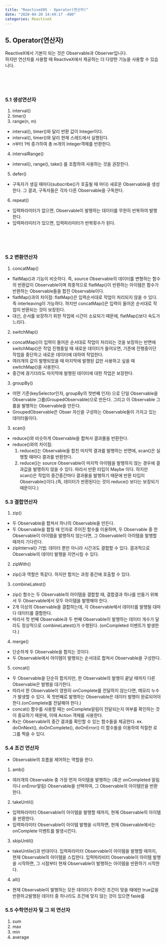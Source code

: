 ```yaml
---
title: "ReactiveX05 - Operator(연산자)"
date: "2020-04-20 14:49:17 -400"
categories: ReactiveX
---
```


## 5. Operator(연산자)
ReactiveX에서 기본이 되는 것은 Observable과 Observer입니다.  
하지만 연산자를 사용할 때 ReactiveX에서 제공하는 더 다양한 기능을 사용할 수 있습니다.  

<br/>
<br/>
<br/>

### 5.1 생성연산자
1. interval()
2. timer()
3. range(n, m) 
- interval(), timer()와 달리 반환 값이 Integer이다.
- interval(), timer()와 달리 현재 스레드에서 실행된다.
- n부터 1씩 증가하여 총 m개의 Integer객체를 반환한다.
4. intervalRange()
- interval(), range(), take() 를 조합하여 사용하는 것을 권장한다.
5. defer()
- 구독자가 생길 때마다(subscribe()가 호출될 때 마다) 새로운 Observable을 생성한다. 그 결과, 구독자들은 각자 다른 Observable을 구독한다.  
6. repeat()
- 입력파라미터가 없으면, Observable이 발행하는 데이터를 무한히 반복하여 발행한다.
- 입력파라미터가 있으면, 입력파라미터가 반복횟수가 된다.

<br/>
<br/>
<br/>

### 5.2 변환연산자
1. concatMap()
- flatMap()과 기능이 비슷하다. 즉, source Observable의 데이터를 변형하는 함수의 반환값이 Observable이며 최종적으로 flatMap()이 반환하는 아이템은 함수가 반환하는 Observable들을 합친 Observable이다. 
- flatMap()과의 차이점: flatMap()은 입력순서대로 작업이 처리되지 않을 수 있다. 즉 interleaving이 가능하다. 하지만 concatMap()은 입력이 들어온 순서대로 작업이 반환되는 것이 보장된다.
- 대신, 순서를 보장하기 위한 작업에 시간이 소요되기 때문에, flatMap()보다 속도가 느리다.

2. switchMap()
- concatMap()이 입력이 들어온 순서대로 작업이 처리되는 것을 보장하는 반면에 switchMap()은 작업 진행중일 때 새로운 데이터가 들어오면, 기존에 진행중이던 작업을 중단하고 새로운 데이터에 대하여 작업한다. 
- 여러개의 값이 발행되었을 때 마지막에 발행된 값만 사용하고 싶을 때 switchMap()을 사용한다.
- 중간에 끊기더라도 마지막에 발행된 데이터에 대한 작업은 보장한다.

3. groupBy()
- 어떤 기준(keySelector인자, groupBy의 첫번째 인자) 으로 단일 Observable을 Observable 그룹(GroupedObservable)으로 만든다. 그리고 이 Observable 그룹을 발행하는 Observable을 만든다.
- GroupedObservable은 Obser 자신을 구성하는 Observable들이 가지고 있는 데이터들이다. 

3. scan()
- reduce()와 비슷하게 Observable을 합쳐서 결과물을 반환한다.
- reduce()와의 차이점: 
  1. reduce()는 Observable을 합친 마지막 결과를 발행하는 반면에, scan()은 실행할 때마다 결과를 반환한다. 
  2. reduce()는 source Observable이 마지막 아이템을 발행하지 않는 경우에 결과값을 발행하지 않을 수 있다. 따라서 반환 타입이 Maybe 이다. 하지만 scan()은 작업의 중간중간마다 결과물을 발행하기 때문에 반환 타입이 Observable()이다.(즉, 데이터가 반환된다는 것이 reduce() 보다는 보장되기 때문이다.)

### 5.3 결합연산자
1. zip()
- 두 Observable을 합쳐서 하나의 Observable을 만든다.
- 두 Observable을 합칠 때 인자로 주어진 함수를 이용하며, 두 Observable 중 한 Observable이 아이템을 발행하지 않는다면, 그 Observable이 아이템을 발행할 때까지 기다린다.
- zipInterval() 기법: 데이터 뿐만 아니라 시간과도 결합할 수 있다. 결과적으로 Observable의 데이터 발행을 지연시킬 수 있다.

2. zipWith()
- zip()과 역할은 똑같다. 하지만 합치는 과정 중간에 호출할 수 있다.

3. combineLatest()
- zip() 함수는 두 Observable의 아이템을 결합할 때, 결합결과 하나를 만들기 위해서 두 Observable에서 모두 아이템을 발행해야 한다.
- 2개 이상의 Observable을 결합하는데, 각 Observable에서 데이터를 발행될 대마다 데이터를 결합한다.
- 따라서 첫 번째 Observable과 두 번째 Observable이 발행하는 데이터 개수가 달라도 정상적으로 combineLatest()가 수행된다. (onCompleted 이벤트가 발생한다.)


4. merge()
- 단순하게 두 Observable을 합치는 것이다. 
- 두 Observable에서 아이템이 발행되는 순서대로 합쳐서 Observable을 구성한다.

5. concat()
- 두 Observable을 단순히 합치지만, 한 Observable의 발행이 끝날 때까지 다른 Observable은 발행을 대기한다. 
- 따라서 한 Observable이 영원히 onComplete를 전달하지 않는다면, 메모리 누수가 발생할 수 있다. 꼭 첫번째로 발행하는 Observable은 데이터 발행이 완료되어야한다.(onComplete를 전달해야 한다.)
- concat() 함수를 사용할 때는 onComplete알림이 전달되는지 여부를 확인하는 것이 중요하기 때문에, 이때 Action 객체를 사용한다.
- Rx는 Observable의 중간 결과를 확인할 수 있는 함수들을 제공한다.
ex. doOnNext(), doOnComplete(), doOnError()
이 함수들을 이용하여 적절한 로그를 찍을 수 있다.

### 5.4 조건 연산자
- Observable의 흐름을 제어하는 역할을 한다.

1. amb()
- 여러개의 Observable 중 가장 먼저 아이템을 발행하는 (혹은 onCompleted 알림이나 onError알림) Observable을 선택하여, 그 Observable의 아이템만을 반환한다.

2. takeUntil()
- 입력파라미터 Observable이 아이템을 발행할 때까지, 현재 Observable의 아이템을 반환한다.
- 입력파라미터 Observable이 아이템 발행을 시작하면, 현재 Observable에서는 onComplete 이벤트를 발생시킨다.

3. skipUntil()
- takeUntile()과 반대이다. 입력파라미터 Observable이 아이템을 발행할 때까지, 현재 Observable의 아이템을 스킵한다. 입력파라비터 Observable이 아이템 발행을 시작하면, 그 시점부터 현재 Observable이 발행하는 아이템을 반환하기 시작한다.

4. all()
- 현재 Observable이 발행하는 모든 데이터가 주어진 조건이 맞을 때에만 true값을 반환하고발행된 데이터 중 하나라도 조건에 맞지 않는 것이 있으면 fasle를 


### 5.5 수학연산자 및 그 외 연산자

1. sum
2. max
3. min
4. average



